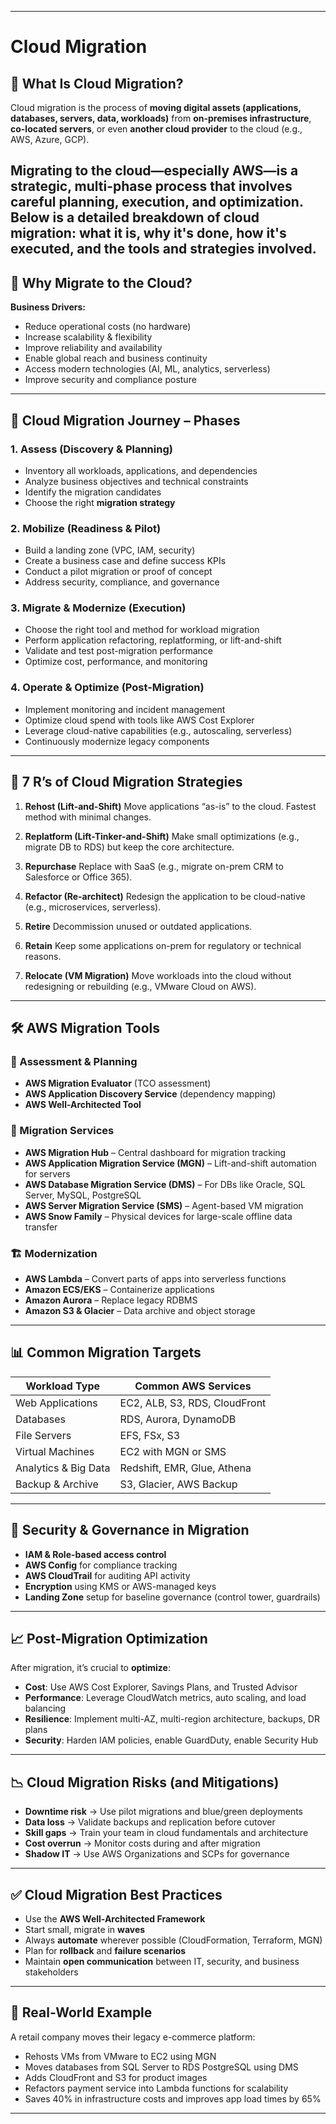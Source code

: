 __________________________________________________________________________________________________________________________
#                                          Cloud Migration                               

## 📌 What Is Cloud Migration?

Cloud migration is the process of **moving digital assets (applications, databases, servers, data, workloads)** from **on-premises infrastructure**, **co-located servers**, or even **another cloud provider** to the cloud (e.g., AWS, Azure, GCP).

Migrating to the cloud—especially AWS—is a **strategic, multi-phase process** that involves careful planning, execution, and optimization. Below is a **detailed breakdown of cloud migration**: what it is, why it's done, how it's executed, and the tools and strategies involved.
---

## 🎯 Why Migrate to the Cloud?

**Business Drivers:**

* Reduce operational costs (no hardware)
* Increase scalability & flexibility
* Improve reliability and availability
* Enable global reach and business continuity
* Access modern technologies (AI, ML, analytics, serverless)
* Improve security and compliance posture

---

## 🧭 Cloud Migration Journey – Phases

### 1. **Assess (Discovery & Planning)**

* Inventory all workloads, applications, and dependencies
* Analyze business objectives and technical constraints
* Identify the migration candidates
* Choose the right **migration strategy**

### 2. **Mobilize (Readiness & Pilot)**

* Build a landing zone (VPC, IAM, security)
* Create a business case and define success KPIs
* Conduct a pilot migration or proof of concept
* Address security, compliance, and governance

### 3. **Migrate & Modernize (Execution)**

* Choose the right tool and method for workload migration
* Perform application refactoring, replatforming, or lift-and-shift
* Validate and test post-migration performance
* Optimize cost, performance, and monitoring

### 4. **Operate & Optimize (Post-Migration)**

* Implement monitoring and incident management
* Optimize cloud spend with tools like AWS Cost Explorer
* Leverage cloud-native capabilities (e.g., autoscaling, serverless)
* Continuously modernize legacy components

---

## 🧠 7 R’s of Cloud Migration Strategies

1. **Rehost (Lift-and-Shift)**
   Move applications “as-is” to the cloud. Fastest method with minimal changes.

2. **Replatform (Lift-Tinker-and-Shift)**
   Make small optimizations (e.g., migrate DB to RDS) but keep the core architecture.

3. **Repurchase**
   Replace with SaaS (e.g., migrate on-prem CRM to Salesforce or Office 365).

4. **Refactor (Re-architect)**
   Redesign the application to be cloud-native (e.g., microservices, serverless).

5. **Retire**
   Decommission unused or outdated applications.

6. **Retain**
   Keep some applications on-prem for regulatory or technical reasons.

7. **Relocate (VM Migration)**
   Move workloads into the cloud without redesigning or rebuilding (e.g., VMware Cloud on AWS).

---

## 🛠️ AWS Migration Tools

### 🧰 Assessment & Planning

* **AWS Migration Evaluator** (TCO assessment)
* **AWS Application Discovery Service** (dependency mapping)
* **AWS Well-Architected Tool**

### 🚚 Migration Services

* **AWS Migration Hub** – Central dashboard for migration tracking
* **AWS Application Migration Service (MGN)** – Lift-and-shift automation for servers
* **AWS Database Migration Service (DMS)** – For DBs like Oracle, SQL Server, MySQL, PostgreSQL
* **AWS Server Migration Service (SMS)** – Agent-based VM migration
* **AWS Snow Family** – Physical devices for large-scale offline data transfer

### 🏗️ Modernization

* **AWS Lambda** – Convert parts of apps into serverless functions
* **Amazon ECS/EKS** – Containerize applications
* **Amazon Aurora** – Replace legacy RDBMS
* **Amazon S3 & Glacier** – Data archive and object storage

---

## 📊 Common Migration Targets

| Workload Type        | Common AWS Services           |
| -------------------- | ----------------------------- |
| Web Applications     | EC2, ALB, S3, RDS, CloudFront |
| Databases            | RDS, Aurora, DynamoDB         |
| File Servers         | EFS, FSx, S3                  |
| Virtual Machines     | EC2 with MGN or SMS           |
| Analytics & Big Data | Redshift, EMR, Glue, Athena   |
| Backup & Archive     | S3, Glacier, AWS Backup       |

---

## 🔐 Security & Governance in Migration

* **IAM & Role-based access control**
* **AWS Config** for compliance tracking
* **AWS CloudTrail** for auditing API activity
* **Encryption** using KMS or AWS-managed keys
* **Landing Zone** setup for baseline governance (control tower, guardrails)

---

## 📈 Post-Migration Optimization

After migration, it’s crucial to **optimize**:

* **Cost**: Use AWS Cost Explorer, Savings Plans, and Trusted Advisor
* **Performance**: Leverage CloudWatch metrics, auto scaling, and load balancing
* **Resilience**: Implement multi-AZ, multi-region architecture, backups, DR plans
* **Security**: Harden IAM policies, enable GuardDuty, enable Security Hub

---

## 📉 Cloud Migration Risks (and Mitigations)

* **Downtime risk** → Use pilot migrations and blue/green deployments
* **Data loss** → Validate backups and replication before cutover
* **Skill gaps** → Train your team in cloud fundamentals and architecture
* **Cost overrun** → Monitor costs during and after migration
* **Shadow IT** → Use AWS Organizations and SCPs for governance

---

## ✅ Cloud Migration Best Practices

* Use the **AWS Well-Architected Framework**
* Start small, migrate in **waves**
* Always **automate** wherever possible (CloudFormation, Terraform, MGN)
* Plan for **rollback** and **failure scenarios**
* Maintain **open communication** between IT, security, and business stakeholders

---

## 🚀 Real-World Example

A retail company moves their legacy e-commerce platform:

* Rehosts VMs from VMware to EC2 using MGN
* Moves databases from SQL Server to RDS PostgreSQL using DMS
* Adds CloudFront and S3 for product images
* Refactors payment service into Lambda functions for scalability
* Saves 40% in infrastructure costs and improves app load times by 65%

---

